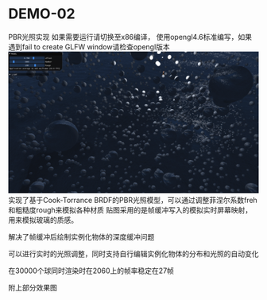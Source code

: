 # DEMO-02
PBR光照实现
如果需要运行请切换至x86编译， 使用opengl4.6标准编写，如果遇到fail to create GLFW window请检查opengl版本
![Image text](https://github.com/decsacety/DEMO-02/blob/main/OpenGL01/source/4.png)
实现了基于Cook-Torrance BRDF的PBR光照模型，可以通过调整菲涅尔系数freh和粗糙度rough来模拟各种材质
贴图采用的是帧缓冲写入的模拟实时屏幕映射，用来模拟玻璃的质感。

解决了帧缓冲后绘制实例化物体的深度缓冲问题

可以进行实时的光照调整，同时支持自行编辑实例化物体的分布和光照的自动变化

在30000个球同时渲染时在2060上的帧率稳定在27帧

附上部分效果图

